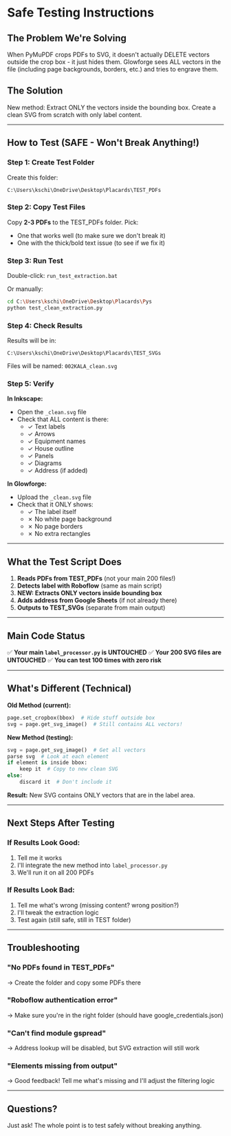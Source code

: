 # Safe Testing Instructions

## The Problem We're Solving

When PyMuPDF crops PDFs to SVG, it doesn't actually DELETE vectors outside the crop box - it just hides them. Glowforge sees ALL vectors in the file (including page backgrounds, borders, etc.) and tries to engrave them.

## The Solution

New method: Extract ONLY the vectors inside the bounding box. Create a clean SVG from scratch with only label content.

---

## How to Test (SAFE - Won't Break Anything!)

### Step 1: Create Test Folder

Create this folder:
```
C:\Users\kschi\OneDrive\Desktop\Placards\TEST_PDFs
```

### Step 2: Copy Test Files

Copy **2-3 PDFs** to the TEST_PDFs folder. Pick:
- One that works well (to make sure we don't break it)
- One with the thick/bold text issue (to see if we fix it)

### Step 3: Run Test

Double-click: `run_test_extraction.bat`

Or manually:
```bash
cd C:\Users\kschi\OneDrive\Desktop\Placards\Pys
python test_clean_extraction.py
```

### Step 4: Check Results

Results will be in:
```
C:\Users\kschi\OneDrive\Desktop\Placards\TEST_SVGs
```

Files will be named: `002KALA_clean.svg`

### Step 5: Verify

**In Inkscape:**
- Open the `_clean.svg` file
- Check that ALL content is there:
  - ✓ Text labels
  - ✓ Arrows
  - ✓ Equipment names
  - ✓ House outline
  - ✓ Panels
  - ✓ Diagrams
  - ✓ Address (if added)

**In Glowforge:**
- Upload the `_clean.svg` file
- Check that it ONLY shows:
  - ✓ The label itself
  - ✗ No white page background
  - ✗ No page borders
  - ✗ No extra rectangles

---

## What the Test Script Does

1. **Reads PDFs from TEST_PDFs** (not your main 200 files!)
2. **Detects label with Roboflow** (same as main script)
3. **NEW: Extracts ONLY vectors inside bounding box**
4. **Adds address from Google Sheets** (if not already there)
5. **Outputs to TEST_SVGs** (separate from main output)

---

## Main Code Status

✅ **Your main `label_processor.py` is UNTOUCHED**
✅ **Your 200 SVG files are UNTOUCHED**
✅ **You can test 100 times with zero risk**

---

## What's Different (Technical)

**Old Method (current):**
```python
page.set_cropbox(bbox)  # Hide stuff outside box
svg = page.get_svg_image()  # Still contains ALL vectors!
```

**New Method (testing):**
```python
svg = page.get_svg_image()  # Get all vectors
parse svg  # Look at each element
if element is inside bbox:
    keep it  # Copy to new clean SVG
else:
    discard it  # Don't include it
```

**Result:** New SVG contains ONLY vectors that are in the label area.

---

## Next Steps After Testing

### If Results Look Good:
1. Tell me it works
2. I'll integrate the new method into `label_processor.py`
3. We'll run it on all 200 PDFs

### If Results Look Bad:
1. Tell me what's wrong (missing content? wrong position?)
2. I'll tweak the extraction logic
3. Test again (still safe, still in TEST folder)

---

## Troubleshooting

### "No PDFs found in TEST_PDFs"
→ Create the folder and copy some PDFs there

### "Roboflow authentication error"
→ Make sure you're in the right folder (should have google_credentials.json)

### "Can't find module gspread"
→ Address lookup will be disabled, but SVG extraction will still work

### "Elements missing from output"
→ Good feedback! Tell me what's missing and I'll adjust the filtering logic

---

## Questions?

Just ask! The whole point is to test safely without breaking anything.
